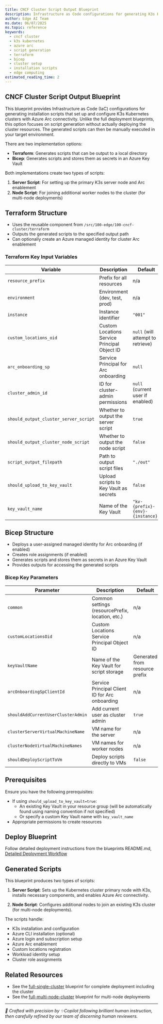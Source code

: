 ```yaml
---
title: CNCF Cluster Script Output Blueprint
description: Infrastructure as Code configurations for generating K3s Kubernetes cluster installation scripts with Azure Arc connectivity without actual deployment
author: Edge AI Team
ms.date: 06/07/2025
ms.topic: reference
keywords:
  - cncf cluster
  - k3s kubernetes
  - azure arc
  - script generation
  - terraform
  - bicep
  - cluster setup
  - installation scripts
  - edge computing
estimated_reading_time: 2
---
```


## CNCF Cluster Script Output Blueprint

This blueprint provides Infrastructure as Code (IaC) configurations for generating installation scripts that set up and configure K3s Kubernetes clusters with Azure Arc connectivity. Unlike the full deployment blueprints, this option focuses on script generation without actually deploying the cluster resources. The generated scripts can then be manually executed in your target environment.

There are two implementation options:

- **Terraform**: Generates scripts that can be output to a local directory
- **Bicep**: Generates scripts and stores them as secrets in an Azure Key Vault

Both implementations create two types of scripts:

1. **Server Script**: For setting up the primary K3s server node and Arc enablement
2. **Node Script**: For joining additional worker nodes to the cluster (for multi-node deployments)

## Terraform Structure

- Uses the reusable component from `/src/100-edge/100-cncf-cluster/terraform`
- Outputs the generated scripts to the specified output path
- Can optionally create an Azure managed identity for cluster Arc enablement

### Terraform Key Input Variables

| Variable                              | Description                                  | Default                           | Required |
|---------------------------------------|----------------------------------------------|-----------------------------------|:--------:|
| `resource_prefix`                     | Prefix for all resources                     | n/a                               |   yes    |
| `environment`                         | Environment (dev, test, prod)                | n/a                               |   yes    |
| `instance`                            | Instance identifier                          | `"001"`                           |    no    |
| `custom_locations_oid`                | Custom Locations Service Principal Object ID | `null` (will attempt to retrieve) |    no    |
| `arc_onboarding_sp`                   | Service Principal for Arc onboarding         | `null`                            |    no    |
| `cluster_admin_id`                    | ID for cluster-admin permissions             | `null` (current user if enabled)  |    no    |
| `should_output_cluster_server_script` | Whether to output the server script          | `true`                            |    no    |
| `should_output_cluster_node_script`   | Whether to output the node script            | `false`                           |    no    |
| `script_output_filepath`              | Path to output script files                  | `"./out"`                         |    no    |
| `should_upload_to_key_vault`          | Upload scripts to Key Vault as secrets       | `false`                           |    no    |
| `key_vault_name`                      | Name of the Key Vault                        | `"kv-{prefix}-{env}-{instance}"`  |    no    |

## Bicep Structure

- Deploys a user-assigned managed identity for Arc onboarding (if enabled)
- Creates role assignments (if enabled)
- Generates scripts and stores them as secrets in an Azure Key Vault
- Provides outputs for accessing the generated scripts

### Bicep Key Parameters

| Parameter                          | Description                                      | Default                        | Required |
|------------------------------------|--------------------------------------------------|--------------------------------|:--------:|
| `common`                           | Common settings (resourcePrefix, location, etc.) | n/a                            |   yes    |
| `customLocationsOid`               | Custom Locations Service Principal Object ID     | n/a                            |   yes    |
| `keyVaultName`                     | Name of the Key Vault for script storage         | Generated from resource prefix |    no    |
| `arcOnboardingSpClientId`          | Service Principal Client ID for Arc onboarding   | n/a                            |    no    |
| `shouldAddCurrentUserClusterAdmin` | Add current user as cluster admin                | `true`                         |    no    |
| `clusterServerVirtualMachineName`  | VM name for the server                           | n/a                            |    no    |
| `clusterNodeVirtualMachineNames`   | VM names for worker nodes                        | n/a                            |    no    |
| `shouldDeployScriptToVm`           | Deploy scripts directly to VMs                   | `false`                        |    no    |

## Prerequisites

Ensure you have the following prerequisites:

- If using `should_upload_to_key_vault=true`:
  - An existing Key Vault in your resource group (will be automatically found using naming convention if not specified)
  - Or specify a custom Key Vault name with `key_vault_name`
- Appropriate permissions to create resources

## Deploy Blueprint

Follow detailed deployment instructions from the blueprints README.md, [Detailed Deployment Workflow](../README.md#detailed-deployment-workflow)

## Generated Scripts

This blueprint produces two types of scripts:

1. **Server Script**: Sets up the Kubernetes cluster primary node with K3s, installs necessary components, and enables Azure Arc connectivity.

2. **Node Script**: Configures additional nodes to join an existing K3s cluster (for multi-node deployments).

The scripts handle:

- K3s installation and configuration
- Azure CLI installation (optional)
- Azure login and subscription setup
- Azure Arc enablement
- Custom locations registration
- Workload identity setup
- Cluster role assignments

## Related Resources

- See the [full-single-cluster](../full-single-cluster/README.md) blueprint for complete deployment including the cluster
- See the [full-multi-node-cluster](../full-multi-node-cluster/README.md) blueprint for multi-node deployments

---

<!-- markdownlint-disable MD036 -->
*🤖 Crafted with precision by ✨Copilot following brilliant human instruction,
then carefully refined by our team of discerning human reviewers.*
<!-- markdownlint-enable MD036 -->
